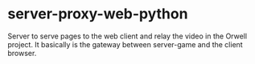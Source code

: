 server-proxy-web-python
========================

Server to serve pages to the web client and relay the video in the Orwell project.
It basically is the gateway between server-game and the client browser.
